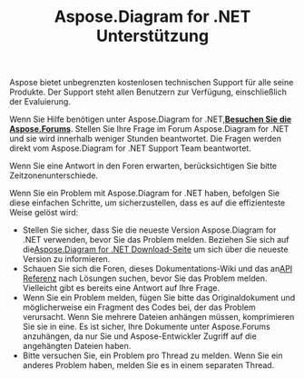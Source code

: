 ﻿---
title: Aspose.Diagram for .NET Unterstützung
linktitle: Technischer Support
type: docs
weight: 60
url: /de/net/technical-support/
description: Aspose.Diagram provides Visio file formats conversions to images, PDF, HTML, XML and XAML formats. Popular file formats supported include VSD, VSS, VDW, VST, VSDX, VSSX, VSTX, VSDM, VSTM, and VSSM.
---
Aspose bietet unbegrenzten kostenlosen technischen Support für alle seine Produkte. Der Support steht allen Benutzern zur Verfügung, einschließlich der Evaluierung.

 Wenn Sie Hilfe benötigen unter Aspose.Diagram for .NET,[**Besuchen Sie die Aspose.Forums**](https://forum.aspose.com/c/diagram/17). Stellen Sie Ihre Frage im Forum Aspose.Diagram for .NET und sie wird innerhalb weniger Stunden beantwortet. Die Fragen werden direkt vom Aspose.Diagram for .NET Support Team beantwortet.

Wenn Sie eine Antwort in den Foren erwarten, berücksichtigen Sie bitte Zeitzonenunterschiede.

Wenn Sie ein Problem mit Aspose.Diagram for .NET haben, befolgen Sie diese einfachen Schritte, um sicherzustellen, dass es auf die effizienteste Weise gelöst wird:

-  Stellen Sie sicher, dass Sie die neueste Version Aspose.Diagram for .NET verwenden, bevor Sie das Problem melden. Beziehen Sie sich auf die[Aspose.Diagram for .NET Download-Seite](https://www.nuget.org/packages/Aspose.Diagram/) um sich über die neueste Version zu informieren.
-  Schauen Sie sich die Foren, dieses Dokumentations-Wiki und das an[API Referenz](https://reference.aspose.com/diagram/net) nach Lösungen suchen, bevor Sie das Problem melden. Vielleicht gibt es bereits eine Antwort auf Ihre Frage.
- Wenn Sie ein Problem melden, fügen Sie bitte das Originaldokument und möglicherweise ein Fragment des Codes bei, der das Problem verursacht. Wenn Sie mehrere Dateien anhängen müssen, komprimieren Sie sie in eine. Es ist sicher, Ihre Dokumente unter Aspose.Forums anzuhängen, da nur Sie und Aspose-Entwickler Zugriff auf die angehängten Dateien haben.
- Bitte versuchen Sie, ein Problem pro Thread zu melden. Wenn Sie ein anderes Problem haben, melden Sie es in einem separaten Thread.

